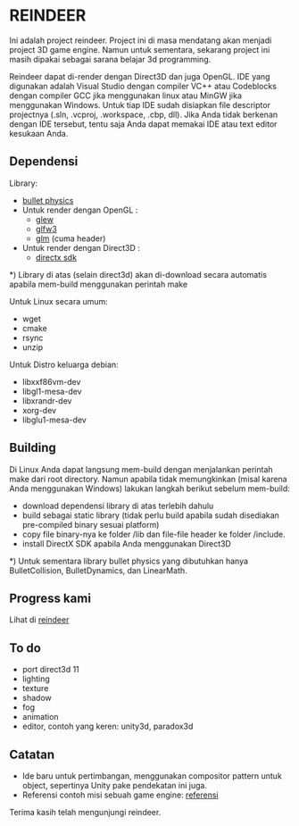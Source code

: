 REINDEER
======

Ini adalah project reindeer. Project ini di masa mendatang akan menjadi project 3D game engine. Namun untuk sementara, sekarang project ini masih dipakai sebagai sarana belajar 3d programming.

Reindeer dapat di-render dengan Direct3D dan juga OpenGL. IDE yang digunakan adalah Visual Studio dengan compiler VC++ atau Codeblocks dengan compiler GCC jika menggunakan linux atau MinGW jika menggunakan Windows. Untuk tiap IDE sudah disiapkan file descriptor projectnya (.sln, .vcproj, .workspace, .cbp, dll). Jika Anda tidak berkenan dengan IDE tersebut, tentu saja Anda dapat memakai IDE atau text editor kesukaan Anda.

Dependensi
--------

Library:
- [bullet physics](http://bulletphysics.org/)
- Untuk render dengan OpenGL :
  - [glew](http://glew.sourceforge.net/)
  - [glfw3](http://www.glfw.org/)
  - [glm](http://glm.g-truc.net/0.9.5/index.html) (cuma header)
- Untuk render dengan Direct3D :
  - [directx sdk](http://www.microsoft.com/en-us/download/details.aspx?id=8109)

*) Library di atas (selain direct3d) akan di-download secara automatis apabila mem-build menggunakan perintah make

Untuk Linux secara umum:
- wget
- cmake
- rsync
- unzip

Untuk Distro keluarga debian:
- libxxf86vm-dev
- libgl1-mesa-dev
- libxrandr-dev
- xorg-dev
- libglu1-mesa-dev

Building
-------

Di Linux Anda dapat langsung mem-build dengan menjalankan perintah make dari root directory. Namun apabila tidak memungkinkan (misal karena Anda menggunakan Windows) lakukan langkah berikut sebelum mem-build:
- download dependensi library di atas terlebih dahulu 
- build sebagai static library (tidak perlu build apabila sudah disediakan pre-compiled binary sesuai platform)
- copy file binary-nya ke folder /lib dan file-file header ke folder /include.
- install DirectX SDK apabila Anda menggunakan Direct3D

*) Untuk sementara library bullet physics yang dibutuhkan hanya BulletCollision, BulletDynamics, dan LinearMath.

Progress kami
--------
Lihat di [reindeer](https://www.youtube.com/watch?v=ELnp_dx780g)


To do
------
- port direct3d 11
- lighting
- texture
- shadow
- fog
- animation
- editor, contoh yang keren: unity3d, paradox3d

Catatan
------
- Ide baru untuk pertimbangan, menggunakan compositor pattern untuk object, sepertinya Unity pake pendekatan ini juga.
- Referensi contoh misi sebuah game engine: [referensi](https://github.com/turbulenz/turbulenz_engine#what-are-the-design-goals-of-the-turbulenz-engine)


Terima kasih telah mengunjungi reindeer.
